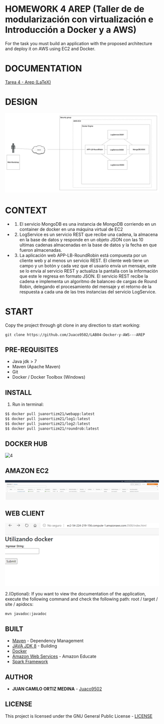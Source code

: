 # HOMEWORK 4 AREP (Taller de de modularización con virtualización e Introducción a Docker y a AWS)


For the task you must build an application with the proposed architecture and deploy it on AWS using EC2 and Docker.


# DOCUMENTATION

[Tarea 4 - Arep (LaTeX)](/Tarea4Arep.pdf)

# DESIGN

![3](Img/3.PNG)

# CONTEXT

* 1. El servicio MongoDB es una instancia de MongoDB corriendo en un container de docker en una máquina virtual de EC2
* 2. LogService es un servicio REST que recibe una cadena, la almacena en la base de datos y responde en un objeto JSON con las 10 ultimas cadenas almacenadas en la base de datos y la fecha en que fueron almacenadas.
* 3. La aplicación web APP-LB-RoundRobin está compuesta por un cliente web y al menos un servicio REST. El cliente web tiene un campo y un botón y cada vez que el usuario envía un mensaje, este se lo envía al servicio REST y actualiza la pantalla con la información que este le regresa en formato JSON. El servicio REST recibe la cadena e implementa un algoritmo de balanceo de cargas de Round Robin, delegando el procesamiento del mensaje y el retorno de la respuesta a cada una de las tres instancias del servicio LogService.


# START

Copy the project through git clone in any direction to start working:
```
git clone https://github.com/Juaco9502/LAB04-Docker-y-AWS---AREP
```

## PRE-REQUISITES

* Java jdk > 7
* Maven (Apache Maven)
* Git
* Docker / Docker Toolbox (Windows)

## INSTALL

1. Run in terminal:

```
$$ docker pull juanortizm21/webapp:latest
$$ docker pull juanortizm21/log1:latest
$$ docker pull juanortizm21/log2:latest
$$ docker pull juanortizm21/roundrob:latest
```
## DOCKER HUB
![4](Img/4.png)

## AMAZON EC2
![1](Img/1.JPG)

## WEB CLIENT
![2](Img/2.png)

2.(Optional):
If you want to view the documentation of the application, execute the following command and check the following path: root / target / site / apidocs:

```
mvn javadoc:javadoc
```

## BUILT

* [Maven](https://maven.apache.org/) - Dependency Management
* [JAVA JDK 8](http://www.oracle.com/technetwork/java/javase/overview/index.html) - Building
* [Docker](https://www.docker.com/)
* [Amazon Web Services](https://aws.amazon.com/es/education/awseducate/) - Amazon Educate
* [Spark Framework](http://sparkjava.com/)


## AUTHOR

* **JUAN CAMILO ORTIZ MEDINA** - [Juaco9502](https://github.com/juaco9502)


## LICENSE

This project is licensed under the GNU General Public License - [LICENSE](LICENSE) 